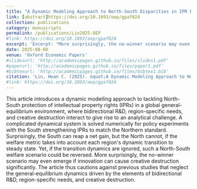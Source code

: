 ```yaml
---
title: "A Dynamic Modeling Approach to North-South Disparities in IPR Protection"
link: [abstract]https://doi.org/10.1093/oep/gpaf024
collection: publications
category: manuscripts
permalink: /publications/Lin2025-OEP
#link: https://doi.org/10.1093/oep/gpaf024
excerpt: 'Excerpt: "More surprisingly, the no-winner scenario may even emerge if innovation can cause creative destruction significantly."'
date: 2025-08-08
venue: 'Oxford Economic Papers' 
#slidesurl: 'http://academicpages.github.io/files/slides1.pdf'
#paperurl: 'http://academicpages.github.io/files/paper1.pdf'
#bibtexurl: 'http://academicpages.github.io/files/bibtex1.bib'
citation: 'Lin, Hwan C. (2025). &quot;A Dynamic Modeling Approach to North-South Disparities in IPR Protection.&quot; <i>Oxford Economic Papers</i>. (forthcoming).'
#link: https://doi.org/10.1093/oep/gpaf024
---
```

This article introduces a dynamic modelling approach to tackling North-South protection of intellectual property rights (IPRs) in a global general-equilibrium environment, where bidirectional R&D, region-specific needs, and creative destruction interact to  give rise to an analytical challenge. A complicated dynamical system is solved numerically for policy experiments with  the South strengthening IPRs to match the Northern standard. Surprisingly, the South can reap a net gain, but the North cannot, if the welfare metric takes into account each region's dynamic transition to steady state.  Yet, if the transition dynamics are ignored, such a North-South welfare scenario could be reversed. More surprisingly, the no-winner scenario may even emerge if innovation can cause creative destruction significantly. The article thus cautions against previous studies that neglect the general-equilibrium dynamics driven by the elements of bidirectional R&D, region-specific needs, and creative destruction. 
